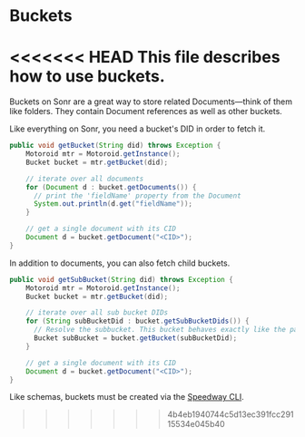 # Buckets

<<<<<<< HEAD
This file describes how to use buckets.
=======
Buckets on Sonr are a great way to store related Documents—think of them like folders. They contain Document references as well as other buckets.

Like everything on Sonr, you need a bucket's DID in order to fetch it.

```java
public void getBucket(String did) throws Exception {
    Motoroid mtr = Motoroid.getInstance();
    Bucket bucket = mtr.getBucket(did);

    // iterate over all documents
    for (Document d : bucket.getDocuments()) {
      // print the 'fieldName' property from the Document
      System.out.println(d.get("fieldName"));
    }

    // get a single document with its CID
    Document d = bucket.getDocument("<CID>");
}
```

In addition to documents, you can also fetch child buckets.

```java
public void getSubBucket(String did) throws Exception {
    Motoroid mtr = Motoroid.getInstance();
    Bucket bucket = mtr.getBucket(did);

    // iterate over all sub bucket DIDs
    for (String subBucketDid : bucket.getSubBucketDids()) {
      // Resolve the subbucket. This bucket behaves exactly like the parent it came from
      Bucket subBucket = bucket.getBucket(subBucketDid);
    }

    // get a single document with its CID
    Document d = bucket.getDocument("<CID>");
}
```

Like schemas, buckets must be created via the [Speedway CLI](#).
>>>>>>> 4b4eb1940744c5d13ec391fcc29115534e045b40
